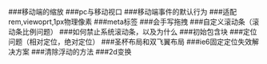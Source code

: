 ###移动端的缩放
###pc与移动视口
###移动端事件的默认行为
###适配rem,viewoprt,1px物理像素
###meta标签
###会手写拖拽
###自定义滚动条（滚动条比例问题）
###如何禁止系统滚动条，以及为什么
###初始包含块
###定位问题（相对定位，绝对定位）
###圣杯布局和双飞翼布局
###ie6固定定位失效解决方案
###清除浮动的方法
###2d变换























